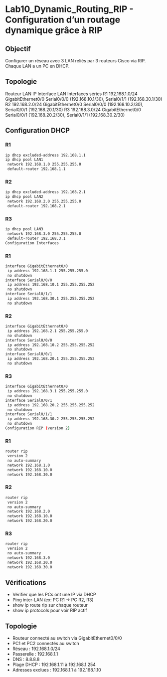 # Lab10_Dynamic_Routing_RIP - Configuration d’un routage dynamique grâce à RIP

## Objectif  
Configurer un réseau avec 3 LAN reliés par 3 routeurs Cisco via RIP. Chaque LAN a un PC en DHCP.

## Topologie
Routeur	LAN IP	Interface LAN	Interfaces séries
R1	192.168.1.0/24	GigabitEthernet0/0	Serial0/0/0 (192.168.10.1/30), Serial0/1/1 (192.168.30.1/30)
R2	192.168.2.0/24	GigabitEthernet0/0	Serial0/0/0 (192.168.10.2/30), Serial0/0/1 (192.168.20.1/30)
R3	192.168.3.0/24	GigabitEthernet0/0	Serial0/0/1 (192.168.20.2/30), Serial0/1/1 (192.168.30.2/30)

## Configuration DHCP
### R1
```bash
ip dhcp excluded-address 192.168.1.1
ip dhcp pool LAN1
 network 192.168.1.0 255.255.255.0
 default-router 192.168.1.1

```
### R2
```bash
ip dhcp excluded-address 192.168.2.1
ip dhcp pool LAN2
 network 192.168.2.0 255.255.255.0
 default-router 192.168.2.1
```

### R3
```bash
ip dhcp pool LAN3
 network 192.168.3.0 255.255.255.0
 default-router 192.168.3.1
Configuration Interfaces
```

### R1
```bash
interface GigabitEthernet0/0
 ip address 192.168.1.1 255.255.255.0
 no shutdown
interface Serial0/0/0
 ip address 192.168.10.1 255.255.255.252
 no shutdown
interface Serial0/1/1
 ip address 192.168.30.1 255.255.255.252
 no shutdown
```

### R2
```bash
interface GigabitEthernet0/0
 ip address 192.168.2.1 255.255.255.0
 no shutdown
interface Serial0/0/0
 ip address 192.168.10.2 255.255.255.252
 no shutdown
interface Serial0/0/1
 ip address 192.168.20.1 255.255.255.252
 no shutdown
```

### R3
```bash
interface GigabitEthernet0/0
 ip address 192.168.3.1 255.255.255.0
 no shutdown
interface Serial0/0/1
 ip address 192.168.20.2 255.255.255.252
 no shutdown
interface Serial0/1/1
 ip address 192.168.30.2 255.255.255.252
 no shutdown
Configuration RIP (version 2)
```

### R1
```bash
router rip
 version 2
 no auto-summary
 network 192.168.1.0
 network 192.168.10.0
 network 192.168.30.0
```

### R2
```bash
router rip
 version 2
 no auto-summary
 network 192.168.2.0
 network 192.168.10.0
 network 192.168.20.0
 ```

### R3
```bash
router rip
 version 2
 no auto-summary
 network 192.168.3.0
 network 192.168.20.0
 network 192.168.30.0
```

## Vérifications
- Vérifier que les PCs ont une IP via DHCP
- Ping inter-LAN (ex: PC R1 → PC R2, R3)
- show ip route rip sur chaque routeur
- show ip protocols pour voir RIP actif
## Topologie  
- Routeur connecté au switch via GigabitEthernet0/0/0  
- PC1 et PC2 connectés au switch  
- Réseau : 192.168.1.0/24  
- Passerelle : 192.168.1.1  
- DNS : 8.8.8.8  
- Plage DHCP : 192.168.1.11 à 192.168.1.254  
- Adresses exclues : 192.168.1.1 à 192.168.1.10  

